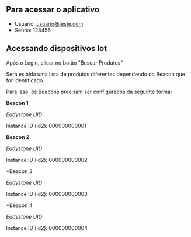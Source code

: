## Para acessar o aplicativo

- Usuário: usuario@teste.com
- Senha: 123456

## Acessando dispositivos Iot

Após o Login, clicar no botão "Buscar Produtos"

Será exibida uma lista de produtos diferentes dependendo do Beacon que for identificado.

Para isso, os Beacons precisam ser configurados da seguinte forma:

**Beacon 1**

*Eddystone UID*

Instance ID (id2): 000000000001

**Beacon 2**

*Eddystone UID*

Instance ID (id2): 000000000002

*Beacon 3

*Eddystone UID*

Instance ID (id2): 000000000003

*Beacon 4

*Eddystone UID*

Instance ID (id2): 000000000004
